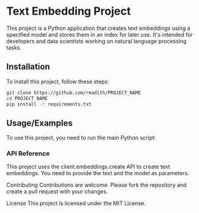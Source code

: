 # Text Embedding Project

This project is a Python application that creates text embeddings using a specified model and stores them in an index for later use. It's intended for developers and data scientists working on natural language processing tasks.

## Installation

To install this project, follow these steps:

```sh
git clone https://github.com/rmadith/PROJECT_NAME
cd PROJECT NAME
pip install -r requirements.txt
```

## Usage/Examples
To use this project, you need to run the main Python script:


### API Reference
This project uses the client.embeddings.create API to create text embeddings. You need to provide the text and the model as parameters.

Contributing
Contributions are welcome. Please fork the repository and create a pull request with your changes.

License
This project is licensed under the MIT License.

